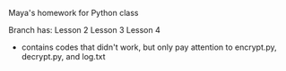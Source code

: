 Maya's homework for Python class

Branch has:
Lesson 2
Lesson 3
Lesson 4
  - contains codes that didn't work, but only pay attention to encrypt.py, decrypt.py, and log.txt
